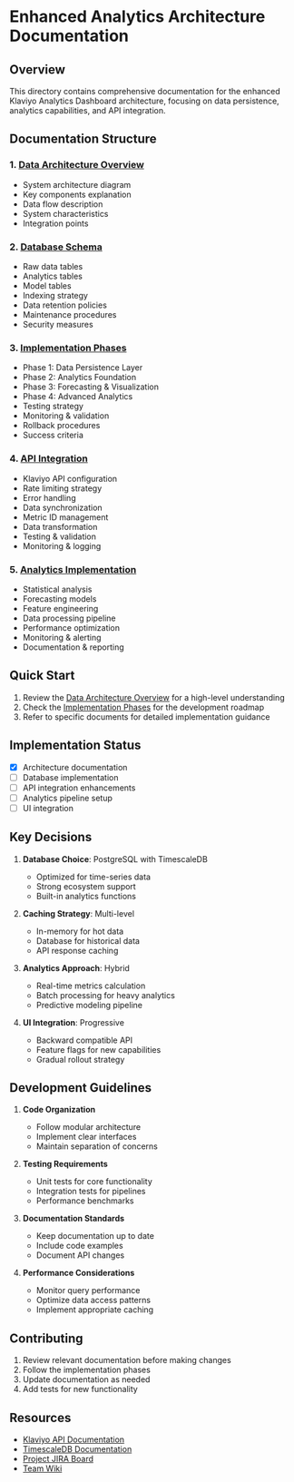 # Enhanced Analytics Architecture Documentation

## Overview

This directory contains comprehensive documentation for the enhanced Klaviyo Analytics Dashboard architecture, focusing on data persistence, analytics capabilities, and API integration.

## Documentation Structure

### 1. [Data Architecture Overview](./data-architecture-overview.md)
- System architecture diagram
- Key components explanation
- Data flow description
- System characteristics
- Integration points

### 2. [Database Schema](./database-schema.md)
- Raw data tables
- Analytics tables
- Model tables
- Indexing strategy
- Data retention policies
- Maintenance procedures
- Security measures

### 3. [Implementation Phases](./implementation-phases.md)
- Phase 1: Data Persistence Layer
- Phase 2: Analytics Foundation
- Phase 3: Forecasting & Visualization
- Phase 4: Advanced Analytics
- Testing strategy
- Monitoring & validation
- Rollback procedures
- Success criteria

### 4. [API Integration](./api-integration.md)
- Klaviyo API configuration
- Rate limiting strategy
- Error handling
- Data synchronization
- Metric ID management
- Data transformation
- Testing & validation
- Monitoring & logging

### 5. [Analytics Implementation](./analytics-implementation.md)
- Statistical analysis
- Forecasting models
- Feature engineering
- Data processing pipeline
- Performance optimization
- Monitoring & alerting
- Documentation & reporting

## Quick Start

1. Review the [Data Architecture Overview](./data-architecture-overview.md) for a high-level understanding
2. Check the [Implementation Phases](./implementation-phases.md) for the development roadmap
3. Refer to specific documents for detailed implementation guidance

## Implementation Status

- [x] Architecture documentation
- [ ] Database implementation
- [ ] API integration enhancements
- [ ] Analytics pipeline setup
- [ ] UI integration

## Key Decisions

1. **Database Choice**: PostgreSQL with TimescaleDB
   - Optimized for time-series data
   - Strong ecosystem support
   - Built-in analytics functions

2. **Caching Strategy**: Multi-level
   - In-memory for hot data
   - Database for historical data
   - API response caching

3. **Analytics Approach**: Hybrid
   - Real-time metrics calculation
   - Batch processing for heavy analytics
   - Predictive modeling pipeline

4. **UI Integration**: Progressive
   - Backward compatible API
   - Feature flags for new capabilities
   - Gradual rollout strategy

## Development Guidelines

1. **Code Organization**
   - Follow modular architecture
   - Implement clear interfaces
   - Maintain separation of concerns

2. **Testing Requirements**
   - Unit tests for core functionality
   - Integration tests for pipelines
   - Performance benchmarks

3. **Documentation Standards**
   - Keep documentation up to date
   - Include code examples
   - Document API changes

4. **Performance Considerations**
   - Monitor query performance
   - Optimize data access patterns
   - Implement appropriate caching

## Contributing

1. Review relevant documentation before making changes
2. Follow the implementation phases
3. Update documentation as needed
4. Add tests for new functionality

## Resources

- [Klaviyo API Documentation](https://developers.klaviyo.com)
- [TimescaleDB Documentation](https://docs.timescale.com)
- [Project JIRA Board](https://your-jira-url.com)
- [Team Wiki](https://your-wiki-url.com)
